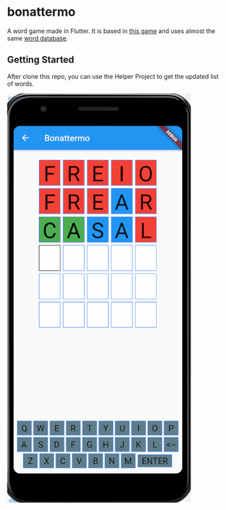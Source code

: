# bonattermo

A word game made in Flutter. It is based in [this game](https://term.ooo/) and uses almost the same [word database](https://github.com/fserb/pt-br).

## Getting Started

After clone this repo, you can use the Helper Project to get the updated list of words.

![](assets/bonaTTermo.gif)